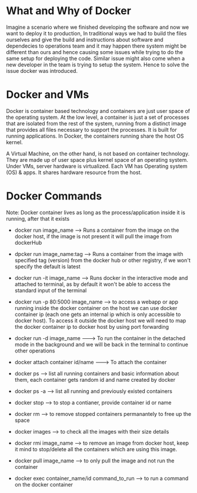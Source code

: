 # What and Why of Docker

Imagine a scenario where we finished developing the software and now we want to deploy it to production, In traditional ways we had to build the files ourselves and give the build and instructions about software and dependecies to operations team and it may happen there system might be different than ours and hence causing some issues while trying to do the same setup for deploying the code. Similar issue might also come when a new developer in the team is trying to setup the system. Hence to solve the issue docker was introduced.



# Docker and VMs

Docker is container based technology and containers are just user space of the operating system. At the low level, a container is just a set of processes that are isolated from the rest of the system, running from a distinct image that provides all files necessary to support the processes. It is built for running applications. In Docker, the containers running share the host OS kernel.

A Virtual Machine, on the other hand, is not based on container technology. They are made up of user space plus kernel space of an operating system. Under VMs, server hardware is virtualized. Each VM has Operating system (OS) & apps. It shares hardware resource from the host.


# Docker Commands

Note: Docker container lives as long as the process/application inside it is running, after that it exists

* docker run image_name  --> Runs a container from the image on the docker host, if the image is not present it will pull the image from dockerHub

* dpcker run image_name:tag --> Runs a container from the image with specified tag (version) from the docker hub or other registry, if we won't specify the default is latest

* docker run -it image_name --> Runs docker in the interactive mode and attached to terminal, as by default it won't be able to access the standard input of the terminal

* docker run -p 80:5000 image_name --> to access a webapp or app running inside the docker container on the host we can use docker container ip (each one gets an internal ip which is only accessible to docker host). To access it outside the docker host we will need to map the docker container ip to docker host by using port forwarding

* docker run -d image_name ---> To run the container in the detached mode in the background and we will be back in the terminal to continue other operations

* docker attach container id/name ---> To attach the container

* docker ps --> list all running containers and basic information about them, each container gets random id and name created by docker

* docker ps -a --> list all running and previously existed containers

* docker stop -->  to stop a contianer, provide container id or name

* docker rm --> to remove stopped containers permanantely to free up the space

* docker images --> to check all the images with their size details

* docker rmi image_name --> to remove an image from docker host, keep it mind to stop/delete all the containers which are using this image.

* docker pull image_name --> to only pull the image and not run the container

* docker exec container_name/id command_to_run --> to run a command on the docker container


